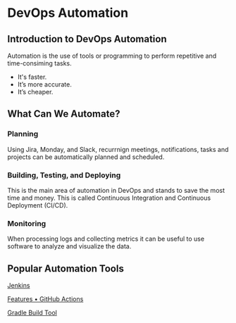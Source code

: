 # DevOps Automation

## Introduction to DevOps Automation

Automation is the use of tools or programming to perform repetitive and time-consiming tasks.

- It's faster.
- It’s more accurate.
- It’s cheaper.

## What Can We Automate?

### Planning

Using Jira, Monday, and Slack, recurrnign meetings, notifications, tasks and projects can be automatically planned and scheduled.

### Building, Testing, and Deploying

This is the main area of automation in DevOps and stands to save the most time and money. This is called Continuous Integration and Continuous Deployment (CI/CD).

### Monitoring

When processing logs and collecting metrics it can be useful to use software to analyze and visualize the data.

## Popular Automation Tools

[Jenkins](https://www.jenkins.io/)

[Features • GitHub Actions](https://github.com/features/actions)

[Gradle Build Tool](https://gradle.org/)

